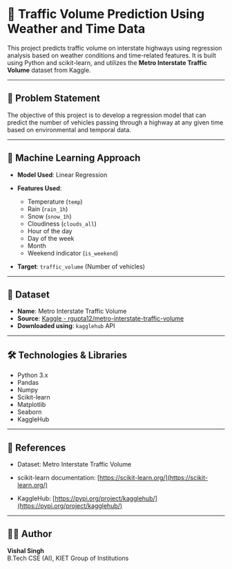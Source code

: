 # 🚗 Traffic Volume Prediction Using Weather and Time Data

This project predicts traffic volume on interstate highways using regression analysis based on weather conditions and time-related features. It is built using Python and scikit-learn, and utilizes the **Metro Interstate Traffic Volume** dataset from Kaggle.

---

## 📌 Problem Statement

The objective of this project is to develop a regression model that can predict the number of vehicles passing through a highway at any given time based on environmental and temporal data.

---

## 🧠 Machine Learning Approach

- **Model Used**: Linear Regression  
- **Features Used**:
  - Temperature (`temp`)
  - Rain (`rain_1h`)
  - Snow (`snow_1h`)
  - Cloudiness (`clouds_all`)
  - Hour of the day
  - Day of the week
  - Month
  - Weekend indicator (`is_weekend`)
  
- **Target**: `traffic_volume` (Number of vehicles)

---

## 📂 Dataset

- **Name**: Metro Interstate Traffic Volume  
- **Source**: [Kaggle - rgupta12/metro-interstate-traffic-volume](https://www.kaggle.com/datasets/rajgupta12/metro-interstate-traffic-volume)
- **Downloaded using**: `kagglehub` API

---

## 🛠️ Technologies & Libraries

- Python 3.x  
- Pandas  
- Numpy  
- Scikit-learn  
- Matplotlib  
- Seaborn  
- KaggleHub

----------

## 📖 References

-   Dataset: Metro Interstate Traffic Volume
    
-   scikit-learn documentation: [https://scikit-learn.org/](https://scikit-learn.org/)
    
-   KaggleHub: [https://pypi.org/project/kagglehub/](https://pypi.org/project/kagglehub/)
    

----------

## 🙋‍♂️ Author

**Vishal Singh**  
B.Tech CSE (AI), KIET Group of Institutions
